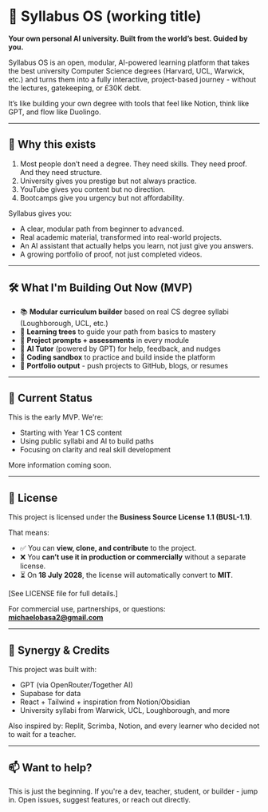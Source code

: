 # 📘 Syllabus OS (working title)   

**Your own personal AI university. Built from the world’s best. Guided by you.** 

Syllabus OS is an open, modular, AI-powered learning platform that takes the best university Computer Science degrees (Harvard, UCL, Warwick, etc.) and turns them into a fully interactive, project-based journey - without the lectures, gatekeeping, or £30K debt.

It’s like building your own degree with tools that feel like Notion, think like GPT, and flow like Duolingo.

---

## 🎯 Why this exists

1. Most people don’t need a degree. They need skills. They need proof. And they need structure.
2. University gives you prestige but not always practice.
3. YouTube gives you content but no direction.
4. Bootcamps give you urgency but not affordability.

Syllabus gives you:
- A clear, modular path from beginner to advanced.
- Real academic material, transformed into real-world projects.
- An AI assistant that actually helps you learn, not just give you answers.
- A growing portfolio of proof, not just completed videos.

---

## 🛠️ What I'm Building Out Now (MVP)

- 📚 **Modular curriculum builder** based on real CS degree syllabi (Loughborough, UCL, etc.)
- 🧠 **Learning trees** to guide your path from basics to mastery
- 🎯 **Project prompts + assessments** in every module
- 💬 **AI Tutor** (powered by GPT) for help, feedback, and nudges
- 🧪 **Coding sandbox** to practice and build inside the platform
- 📂 **Portfolio output** - push projects to GitHub, blogs, or resumes

---

## 🚧 Current Status

This is the early MVP. We're:
- Starting with Year 1 CS content
- Using public syllabi and AI to build paths
- Focusing on clarity and real skill development

More information coming soon. 

---

## 📌 License

This project is licensed under the **Business Source License 1.1 (BUSL-1.1)**.

That means:
- ✅ You can **view, clone, and contribute** to the project.
- ❌ You **can’t use it in production or commercially** without a separate license.
- ⏳ On **18 July 2028**, the license will automatically convert to **MIT**.

[See LICENSE file for full details.]

For commercial use, partnerships, or questions: **michaelobasa2@gmail.com**

---

## 🤝 Synergy & Credits

This project was built with:
- GPT (via OpenRouter/Together AI)
- Supabase for data
- React + Tailwind + inspiration from Notion/Obsidian
- University syllabi from Warwick, UCL, Loughborough, and more

Also inspired by: Replit, Scrimba, Notion, and every learner who decided not to wait for a teacher.

---

## 📫 Want to help?

This is just the beginning. If you're a dev, teacher, student, or builder - jump in.
Open issues, suggest features, or reach out directly.
